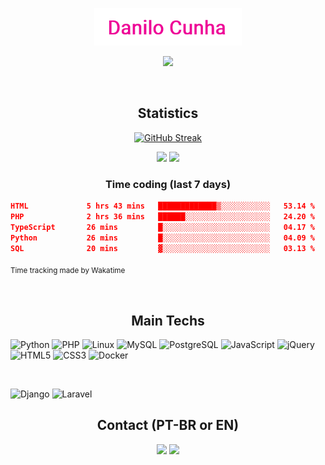 <!--
**dkage/dkage** is a ✨ _special_ ✨ repository because its `README.md` (this file) appears on your GitHub profile.

Here are some ideas to get you started:

- 🔭 I’m currently working on ...
- 🌱 I’m currently learning ...
- 👯 I’m looking to collaborate on ...
- 🤔 I’m looking for help with ...
- 💬 Ask me about ...
- 📫 How to reach me: ...
- 😄 Pronouns: ...
- ⚡ Fun fact: ...
-->

<p align="center">
    <img src="https://github.com/dkage/readme_imgs/blob/master/dkage/name.png?raw=true" height="60px" alt="Jonah Lawrence" /></a>
</p>

<p align="center">
  <a href="https://github.com/DKage/">
    <img src="https://readme-typing-svg.demolab.com?font=Roboto+Mono&pause=1000&color=07D5F7&center=true&vCenter=true&width=435&lines=Full+Stack+Web+Developer;Focus+on+PHP%2FPython+backend" />
  </a>
</p>



<br>
<div align="center">
  
  ## Statistics 
  
[![GitHub Streak](http://github-readme-streak-stats.herokuapp.com?user=DKage&theme=radical)](https://git.io/streak-stats)
  
  <img height="170em" src="https://github-readme-stats-sigma-five.vercel.app/api?username=dkage&show_icons=true&theme=radical&count_private=true" />
  <img height="170em" src="https://github-readme-stats-sigma-five.vercel.app/api/top-langs/?username=DKage&layout=compact&show_icons=true&theme=radical&count_private=true)](https://git.io/streak-stats" />




</div>
<div align="center">
    
### Time coding (last 7 days)
    
</div>

<div align="center
    
<!--START_SECTION:waka-->

```json
HTML             5 hrs 43 mins   █████████████▒░░░░░░░░░░░   53.14 %
PHP              2 hrs 36 mins   ██████░░░░░░░░░░░░░░░░░░░   24.20 %
TypeScript       26 mins         █░░░░░░░░░░░░░░░░░░░░░░░░   04.17 %
Python           26 mins         █░░░░░░░░░░░░░░░░░░░░░░░░   04.09 %
SQL              20 mins         ▓░░░░░░░░░░░░░░░░░░░░░░░░   03.13 %
```

<!--END_SECTION:waka-->

<sub>Time tracking made by Wakatime</sub>

</div>
<br>



<div align="center"> 
 
 ## Main Techs 
  
</div>

![Python](https://img.shields.io/badge/Python-3776AB?style=for-the-badge&logo=python&logoColor=white)
![PHP](https://img.shields.io/badge/PHP-777BB4?style=for-the-badge&logo=php&logoColor=white)
![Linux](https://img.shields.io/badge/Linux-FCC624?style=for-the-badge&logo=linux&logoColor=black)
![MySQL](https://img.shields.io/badge/mysql-%2300f.svg?style=for-the-badge&logo=mysql&logoColor=white)
![PostgreSQL](https://img.shields.io/badge/PostgreSQL-316192?style=for-the-badge&logo=postgresql&logoColor=white)
![JavaScript](https://img.shields.io/badge/javascript-%23323330.svg?style=for-the-badge&logo=javascript&logoColor=%23F7DF1E)
![jQuery](https://img.shields.io/badge/jQuery-0769AD?style=for-the-badge&logo=jquery&logoColor=white)
![HTML5](https://img.shields.io/badge/html5-%23E34F26.svg?style=for-the-badge&logo=html5&logoColor=white)
![CSS3](https://img.shields.io/badge/css3-%231572B6.svg?style=for-the-badge&logo=css3&logoColor=white)
![Docker](https://img.shields.io/badge/docker-%230db7ed.svg?style=for-the-badge&logo=docker&logoColor=white)

<br>

![Django](https://img.shields.io/badge/Django-092E20?style=for-the-badge&logo=django&logoColor=white)
![Laravel](https://img.shields.io/badge/Laravel-FF2D20?style=for-the-badge&logo=laravel&logoColor=white)



  
<div align="center"> 
  
  ## Contact (PT-BR or EN)
  
  <a href = "mailto:danilokage@gmail.com"><img src="https://img.shields.io/badge/-Gmail-%23333?style=for-the-badge&logo=gmail&logoColor=white" target="_blank"></a>
  <a href="https://www.linkedin.com//in/danilogcunha" target="_blank"><img src="https://img.shields.io/badge/-LinkedIn-%230077B5?style=for-the-badge&logo=linkedin&logoColor=white" target="_blank"></a> 
 
</div>

